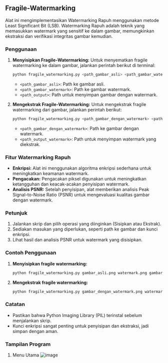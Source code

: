 ## Fragile-Watermarking

Alat ini mengimplementasikan Watermarking Rapuh menggunakan metode Least Significant Bit (LSB). Watermarking Rapuh adalah teknik yang memasukkan watermark yang sensitif ke dalam gambar, memungkinkan ekstraksi dan verifikasi integritas gambar kemudian.

### Penggunaan

1. **Menyisipkan Fragile-Watermarking:**
   Untuk menyematkan fragile watermarking ke dalam gambar, jalankan perintah berikut di terminal:
   ```bash
   python fragile_watermarking.py <path_gambar_asli> <path_gambar_watermark> <path_output>
   ```
   - `<path_gambar_asli>`: Path ke gambar asli.
   - `<path_gambar_watermark>`: Path ke gambar watermark.
   - `<path_output>`: Path untuk menyimpan gambar dengan watermark.

2. **Mengekstrak Fragile-Watermarking:**
   Untuk mengekstrak fragile watermarking dari gambar, jalankan perintah berikut:
   ```bash
   python fragile_watermarking.py <path_gambar_dengan_watermark> <path_output_watermark>
   ```
   - `<path_gambar_dengan_watermark>`: Path ke gambar dengan watermark.
   - `<path_output_watermark>`: Path untuk menyimpan watermark yang diekstrak.

### Fitur Watermarking Rapuh

- **Enkripsi:** Alat ini menggunakan algoritma enkripsi sederhana untuk meningkatkan keamanan watermark.
- **Pengacakan:** Pengacakan piksel digunakan untuk meningkatkan ketangguhan dan keacak-acakan penyisipan watermark.
- **Analisis PSNR:** Setelah penyisipan, alat memberikan analisis Peak Signal-to-Noise Ratio (PSNR) untuk mengevaluasi kualitas gambar dengan watermark.

### Petunjuk

1. Jalankan skrip dan pilih operasi yang diinginkan (Sisipkan atau Ekstrak).
2. Sediakan masukan yang diperlukan, seperti path ke gambar dan kunci enkripsi.
3. Lihat hasil dan analisis PSNR untuk watermark yang disisipkan.

### Contoh Penggunaan

1. **Menyisipkan fragile watermarking:**
   ```bash
   python fragile_watermarking.py gambar_asli.png watermark.png gambar_dengan_watermark.png
   ```
   
2. **Mengekstrak fragile watermarking:**
   ```bash
   python fragile_watermarking.py gambar_dengan_watermark.png watermark_diekstrak.png
   ```

### Catatan

- Pastikan bahwa Python Imaging Library (PIL) terinstal sebelum menjalankan skrip.
- Kunci enkripsi sangat penting untuk penyisipan dan ekstraksi, jadi simpan dengan aman.

### Tampilan Program
1. Menu Utama
![image](https://github.com/raldyachmad/Fragile-Watermarking/assets/87338157/7d5321ee-2f0c-44a0-87b1-7f1a89b1a632)
